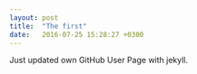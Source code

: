 ```yaml
---
layout: post
title:  "The first"
date:   2016-07-25 15:28:27 +0300
---
```


Just updated own GitHub User Page with jekyll.
